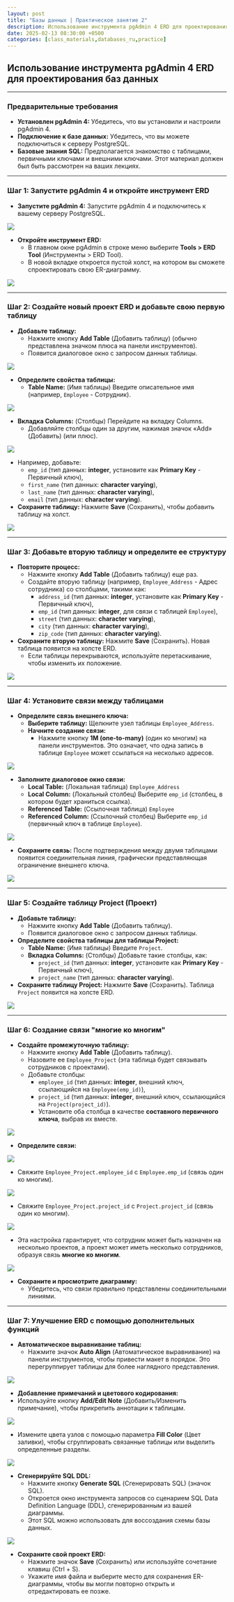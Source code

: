 ```yaml
---
layout: post
title: "Базы данных | Практическое занятие 2"
description: Использование инструмента pgAdmin 4 ERD для проектирования баз данных
date: 2025-02-13 08:30:00 +0500
categories: [class_materials,databases_ru,practice]
---
```

<!-- /assets/images/2025-02-13-db-prac-2/ -->
## Использование инструмента pgAdmin 4 ERD для проектирования баз данных

---

### Предварительные требования

- **Установлен pgAdmin 4:** Убедитесь, что вы установили и настроили pgAdmin 4.
- **Подключение к базе данных:** Убедитесь, что вы можете подключиться к серверу PostgreSQL.
- **Базовые знания SQL:** Предполагается знакомство с таблицами, первичными ключами и внешними ключами.  Этот материал должен был быть рассмотрен на ваших лекциях.

---

### Шаг 1: Запустите pgAdmin 4 и откройте инструмент ERD

- **Запустите pgAdmin 4:** Запустите pgAdmin 4 и подключитесь к вашему серверу PostgreSQL.

![](/assets/images/2025-02-13-db-prac-2/Pasted%20image%2020250212145455.png)

- **Откройте инструмент ERD:**
    - В главном окне pgAdmin в строке меню выберите **Tools > ERD Tool** (Инструменты > ERD Tool).
    - В новой вкладке откроется пустой холст, на котором вы сможете спроектировать свою ER-диаграмму.

![](/assets/images/2025-02-13-db-prac-2/Pasted%20image%2020250212145537.png)

---

### Шаг 2: Создайте новый проект ERD и добавьте свою первую таблицу

- **Добавьте таблицу:**
    - Нажмите кнопку **Add Table** (Добавить таблицу) (обычно представлена значком плюса на панели инструментов).
    - Появится диалоговое окно с запросом данных таблицы.

![](/assets/images/2025-02-13-db-prac-2/Pasted%20image%2020250212145632.png)

- **Определите свойства таблицы:**
    - **Table Name:** (Имя таблицы) Введите описательное имя (например, `Employee` - Сотрудник).

![](/assets/images/2025-02-13-db-prac-2/Pasted%20image%2020250212145820.png)

- **Вкладка Columns:** (Столбцы) Перейдите на вкладку Columns.
	- Добавляйте столбцы один за другим, нажимая значок «Add» (Добавить) (или плюс).

![](/assets/images/2025-02-13-db-prac-2/Pasted%20image%2020250212145959.png)

- Например, добавьте:
	- `emp_id` (тип данных: **integer**, установите как **Primary Key** - Первичный ключ),
	- `first_name` (тип данных: **character varying**),
	- `last_name` (тип данных: **character varying**),
	- `email` (тип данных: **character varying**).
- **Сохраните таблицу:** Нажмите **Save** (Сохранить), чтобы добавить таблицу на холст.

![](/assets/images/2025-02-13-db-prac-2/Pasted%20image%2020250212150235.png)

---

### Шаг 3: Добавьте вторую таблицу и определите ее структуру

- **Повторите процесс:**
    - Нажмите кнопку **Add Table** (Добавить таблицу) еще раз.
    - Создайте вторую таблицу (например, `Employee_Address` - Адрес сотрудника) со столбцами, такими как:
        - `address_id` (тип данных: **integer**, установите как **Primary Key** - Первичный ключ),
        - `emp_id` (тип данных: **integer**, для связи с таблицей `Employee`),
        - `street` (тип данных: **character varying**),
        - `city` (тип данных: **character varying**),
        - `zip_code` (тип данных: **character varying**).
- **Сохраните вторую таблицу:**
    Нажмите **Save** (Сохранить). Новая таблица появится на холсте ERD.
    - Если таблицы перекрываются, используйте перетаскивание, чтобы изменить их положение.

![](/assets/images/2025-02-13-db-prac-2/Pasted%20image%2020250212150605.png)

---

### Шаг 4: Установите связи между таблицами

- **Определите связь внешнего ключа:**
    - **Выберите таблицу:** Щелкните узел таблицы `Employee_Address`.
    - **Начните создание связи:**
        - Нажмите кнопку **1M (one-to-many)** (один ко многим) на панели инструментов. Это означает, что одна запись в таблице `Employee` может ссылаться на несколько адресов.

![](/assets/images/2025-02-13-db-prac-2/Pasted%20image%2020250212150740.png)

- **Заполните диалоговое окно связи:**
	- **Local Table:** (Локальная таблица) `Employee_Address`
	- **Local Column:** (Локальный столбец) Выберите `emp_id` (столбец, в котором будет храниться ссылка).
	- **Referenced Table:** (Ссылочная таблица) `Employee`
	- **Referenced Column:** (Ссылочный столбец) Выберите `emp_id` (первичный ключ в таблице `Employee`).

![](/assets/images/2025-02-13-db-prac-2/Pasted%20image%2020250212150903.png)

- **Сохраните связь:**
	После подтверждения между двумя таблицами появится соединительная линия, графически представляющая ограничение внешнего ключа.

![](/assets/images/2025-02-13-db-prac-2/Pasted%20image%2020250212150933.png)

---

### Шаг 5: Создайте таблицу Project (Проект)

- **Добавьте таблицу:**
    - Нажмите кнопку **Add Table** (Добавить таблицу).
    - Появится диалоговое окно с запросом данных таблицы.
- **Определите свойства таблицы для таблицы Project:**
    - **Table Name:** (Имя таблицы) Введите `Project`.
    - **Вкладка Columns:** (Столбцы) Добавьте такие столбцы, как:
        - `project_id` (тип данных: **integer**, установите как **Primary Key** - Первичный ключ),
        - `project_name` (тип данных: **character varying**).
- **Сохраните таблицу Project:**
    Нажмите **Save** (Сохранить). Таблица `Project` появится на холсте ERD.

![](/assets/images/2025-02-13-db-prac-2/Pasted%20image%2020250212151107.png)

---

### Шаг 6: Создание связи "многие ко многим"

- **Создайте промежуточную таблицу:**
    - Нажмите кнопку **Add Table** (Добавить таблицу).
    - Назовите ее `Employee_Project` (эта таблица будет связывать сотрудников с проектами).
    - Добавьте столбцы:
        - `employee_id` (тип данных: **integer**, внешний ключ, ссылающийся на `Employee(emp_id)`),
        - `project_id` (тип данных: **integer**, внешний ключ, ссылающийся на `Project(project_id)`).
		- Установите оба столбца в качестве **составного первичного ключа**, выбрав их вместе.

![](/assets/images/2025-02-13-db-prac-2/Pasted%20image%2020250212151848.png)

- **Определите связи:**

![](/assets/images/2025-02-13-db-prac-2/Pasted%20image%2020250212152428.png)

- Свяжите `Employee_Project.employee_id` с `Employee.emp_id` (связь один ко многим).

![](/assets/images/2025-02-13-db-prac-2/Pasted%20image%2020250212152514.png)

- Свяжите `Employee_Project.project_id` с `Project.project_id` (связь один ко многим).

![](/assets/images/2025-02-13-db-prac-2/Pasted%20image%2020250212152545.png)

- Эта настройка гарантирует, что сотрудник может быть назначен на несколько проектов, а проект может иметь несколько сотрудников, образуя связь **многие ко многим**.

![](/assets/images/2025-02-13-db-prac-2/Pasted%20image%2020250212152658.png)

- **Сохраните и просмотрите диаграмму:**
    - Убедитесь, что связи правильно представлены соединительными линиями.

---

### Шаг 7: Улучшение ERD с помощью дополнительных функций

- **Автоматическое выравнивание таблиц:**
    - Нажмите значок **Auto Align** (Автоматическое выравнивание) на панели инструментов, чтобы привести макет в порядок. Это перегруппирует таблицы для более наглядного представления.

![](/assets/images/2025-02-13-db-prac-2/Pasted%20image%2020250212152833.png)

- **Добавление примечаний и цветового кодирования:**
- Используйте кнопку **Add/Edit Note** (Добавить/Изменить примечание), чтобы прикрепить аннотации к таблицам.

![](/assets/images/2025-02-13-db-prac-2/Pasted%20image%2020250212152956.png)

- Измените цвета узлов с помощью параметра **Fill Color** (Цвет заливки), чтобы сгруппировать связанные таблицы или выделить определенные разделы.

![](/assets/images/2025-02-13-db-prac-2/Pasted%20image%2020250212153116.png)
- **Сгенерируйте SQL DDL:**
    - Нажмите кнопку **Generate SQL** (Сгенерировать SQL) (значок SQL).
    - Откроется окно инструмента запросов со сценарием SQL Data Definition Language (DDL), сгенерированным из вашей диаграммы.
    - Этот SQL можно использовать для воссоздания схемы базы данных.

![](/assets/images/2025-02-13-db-prac-2/Pasted%20image%2020250212153155.png)

- **Сохраните свой проект ERD:**
    - Нажмите значок **Save** (Сохранить) или используйте сочетание клавиш (Ctrl + S).
    - Укажите имя файла и выберите место для сохранения ER-диаграммы, чтобы вы могли повторно открыть и отредактировать ее позже.
